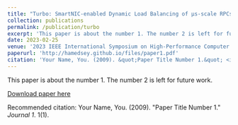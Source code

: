 ```yaml
---
title: "Turbo: SmartNIC-enabled Dynamic Load Balancing of µs-scale RPCs"
collection: publications
permalink: /publication/turbo
excerpt: 'This paper is about the number 1. The number 2 is left for future work.'
date: 2023-02-25
venue: '2023 IEEE International Symposium on High-Performance Computer Architecture (HPCA)'
paperurl: 'http://hamedsey.github.io/files/paper1.pdf'
citation: 'Your Name, You. (2009). &quot;Paper Title Number 1.&quot; <i>Journal 1</i>. 1(1).'
---
```

This paper is about the number 1. The number 2 is left for future work.

[Download paper here](http://academicpages.github.io/files/turbo.pdf)

Recommended citation: Your Name, You. (2009). "Paper Title Number 1." <i>Journal 1</i>. 1(1).